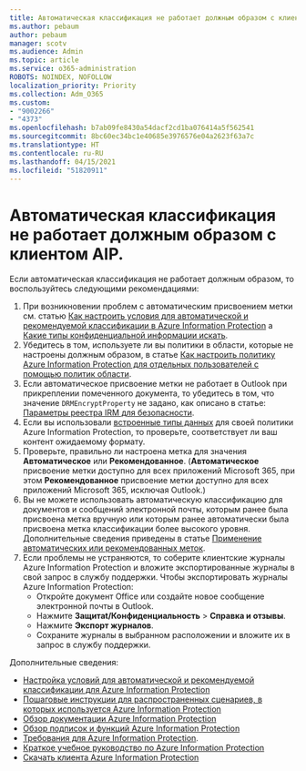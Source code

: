 ```yaml
---
title: Автоматическая классификация не работает должным образом с клиентом AIP.
ms.author: pebaum
author: pebaum
manager: scotv
ms.audience: Admin
ms.topic: article
ms.service: o365-administration
ROBOTS: NOINDEX, NOFOLLOW
localization_priority: Priority
ms.collection: Adm_O365
ms.custom:
- "9002266"
- "4373"
ms.openlocfilehash: b7ab09fe8430a54dacf2cd1ba076414a5f562541
ms.sourcegitcommit: 8bc60ec34bc1e40685e3976576e04a2623f63a7c
ms.translationtype: HT
ms.contentlocale: ru-RU
ms.lasthandoff: 04/15/2021
ms.locfileid: "51820911"
---
```

# <a name="automatic-classification-not-behaving-as-expected-with-the-aip-client"></a>Автоматическая классификация не работает должным образом с клиентом AIP.

Если автоматическая классификация не работает должным образом, то воспользуйтесь следующими рекомендациями:

1. При возникновении проблем с автоматическим присвоением метки см. статью [Как настроить условия для автоматической и рекомендуемой классификации в Azure Information Protection](https://docs.microsoft.com/azure/information-protection/configure-policy-classification) а [Какие типы конфиденциальной информации искать](https://docs.microsoft.com/microsoft-365/compliance/sensitive-information-type-entity-definitions).
2. Убедитесь в том, используете ли вы политики в области, которые не настроены должным образом, в статье [Как настроить политику Azure Information Protection для отдельных пользователей с помощью политик области](https://docs.microsoft.com/azure/information-protection/configure-policy-scope).
3. Если автоматическое присвоение метки не работает в Outlook при прикреплении помеченного документа, то убедитесь в том, что значение `DRMEncryptProperty` не задано, как описано в статье: [Параметры реестра IRM для безопасности](https://docs.microsoft.com/deployoffice/security/protect-sensitive-messages-and-documents-by-using-irm-in-office#office-2016-irm-registry-key-options).
4. Если вы использовали [встроенные типы данных](https://support.office.com/article/What-the-sensitive-information-types-look-for-fd505979-76be-4d9f-b459-abef3fc9e86b) для своей политики Azure Information Protection, то проверьте, соответствует ли ваш контент ожидаемому формату.
5. Проверьте, правильно ли настроена метка для значения **Автоматическое** или **Рекомендованное**. (**Автоматическое** присвоение метки доступно для всех приложений Microsoft 365, при этом **Рекомендованное** присвоение метки доступно для всех приложений Microsoft 365, исключая Outlook.)
6. Вы не можете использовать автоматическую классификацию для документов и сообщений электронной почты, которым ранее была присвоена метка вручную или которым ранее автоматически была присвоена метка классификации более высокого уровня.  Дополнительные сведения приведены в статье [Применение автоматических или рекомендованных меток](https://docs.microsoft.com/azure/information-protection/configure-policy-classification#how-automatic-or-recommended-labels-are-applied).
7. Если проблемы не устраняются, то соберите клиентские журналы Azure Information Protection и вложите экспортированные журналы в свой запрос в службу поддержки. Чтобы экспортировать журналы Azure Information Protection:
    - Откройте документ Office или создайте новое сообщение электронной почты в Outlook.
    - Нажмите **Защитаt/Конфиденциальность** > **Справка и отзывы**.
    - Нажмите **Экспорт журналов**.
    - Сохраните журналы в выбранном расположении и вложите их в запрос в службу поддержки.

Дополнительные сведения:

- [Настройка условий для автоматической и рекомендуемой классификации для Azure Information Protection](https://docs.microsoft.com/azure/information-protection/configure-policy-classification)
- [Пошаговые инструкции для распространенных сценариев, в которых используется Azure Information Protection](https://docs.microsoft.com/azure/information-protection/how-to-guides)
- [Обзор документации Azure Information Protection](https://docs.microsoft.com/azure/information-protection/what-is-information-protection)
- [Обзор подписок и функций Azure Information Protection](https://azure.microsoft.com/pricing/details/information-protection)
- [Требования для Azure Information Protection](https://docs.microsoft.com/azure/information-protection/get-started/requirements).
- [Краткое учебное руководство по Azure Information Protection](https://docs.microsoft.com/azure/information-protection/get-started/infoprotect-quick-start-tutorial)
- [Скачать клиента Azure Information Protection](https://www.microsoft.com/download/details.aspx?id=53018)
